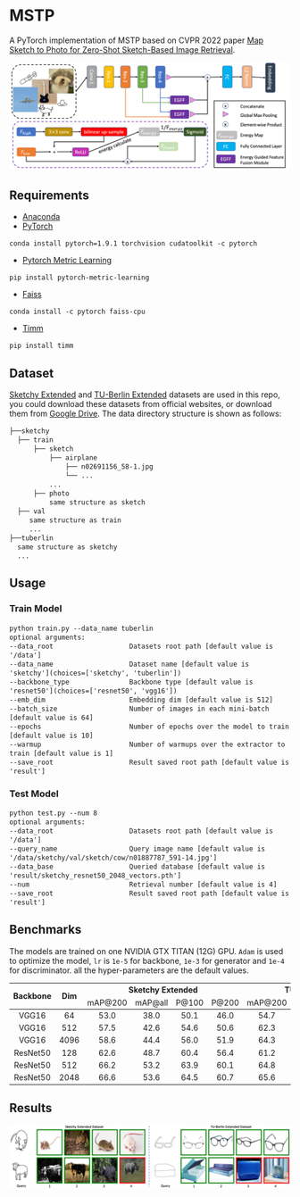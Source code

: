 # MSTP

A PyTorch implementation of MSTP based on CVPR 2022 paper
[Map Sketch to Photo for Zero-Shot Sketch-Based Image Retrieval]().

![Network Architecture](result/structure.png)

## Requirements

- [Anaconda](https://www.anaconda.com/download/)
- [PyTorch](https://pytorch.org)

```
conda install pytorch=1.9.1 torchvision cudatoolkit -c pytorch
```

- [Pytorch Metric Learning](https://kevinmusgrave.github.io/pytorch-metric-learning/)

```
pip install pytorch-metric-learning
```

- [Faiss](https://faiss.ai)

```
conda install -c pytorch faiss-cpu
```

- [Timm](https://rwightman.github.io/pytorch-image-models/)

```
pip install timm
```

## Dataset

[Sketchy Extended](http://sketchy.eye.gatech.edu) and
[TU-Berlin Extended](http://cybertron.cg.tu-berlin.de/eitz/projects/classifysketch/) datasets are used in this repo, you
could download these datasets from official websites, or download them from
[Google Drive](https://drive.google.com/drive/folders/1lce41k7cGNUOwzt-eswCeahDLWG6Cdk0?usp=sharing). The data directory
structure is shown as follows:

 ```
├──sketchy
   ├── train
       ├── sketch
           ├── airplane
               ├── n02691156_58-1.jpg
               └── ...
           ...
       ├── photo
           same structure as sketch
   ├── val
      same structure as train
      ...
├──tuberlin
   same structure as sketchy
   ...
```

## Usage

### Train Model

```
python train.py --data_name tuberlin
optional arguments:
--data_root                   Datasets root path [default value is '/data']
--data_name                   Dataset name [default value is 'sketchy'](choices=['sketchy', 'tuberlin'])
--backbone_type               Backbone type [default value is 'resnet50'](choices=['resnet50', 'vgg16'])
--emb_dim                     Embedding dim [default value is 512]
--batch_size                  Number of images in each mini-batch [default value is 64]
--epochs                      Number of epochs over the model to train [default value is 10]
--warmup                      Number of warmups over the extractor to train [default value is 1]
--save_root                   Result saved root path [default value is 'result']
```

### Test Model

```
python test.py --num 8
optional arguments:
--data_root                   Datasets root path [default value is '/data']
--query_name                  Query image name [default value is '/data/sketchy/val/sketch/cow/n01887787_591-14.jpg']
--data_base                   Queried database [default value is 'result/sketchy_resnet50_2048_vectors.pth']
--num                         Retrieval number [default value is 4]
--save_root                   Result saved root path [default value is 'result']
```

## Benchmarks

The models are trained on one NVIDIA GTX TITAN (12G) GPU. `Adam` is used to optimize the model, `lr` is `1e-5`
for backbone, `1e-3` for generator and `1e-4` for discriminator. all the hyper-parameters are the default values.

<table>
<thead>
  <tr>
    <th rowspan="3">Backbone</th>
    <th rowspan="3">Dim</th>
    <th colspan="4">Sketchy Extended</th>
    <th colspan="4">TU-Berlin Extended</th>
    <th rowspan="3">Download</th>
  </tr>
  <tr>
    <td align="center">mAP@200</td>
    <td align="center">mAP@all</td>
    <td align="center">P@100</td>
    <td align="center">P@200</td>
    <td align="center">mAP@200</td>
    <td align="center">mAP@all</td>
    <td align="center">P@100</td>
    <td align="center">P@200</td>
  </tr>
</thead>
<tbody>
  <tr>
    <td align="center">VGG16</td>
    <td align="center">64</td>
    <td align="center">53.0</td>
    <td align="center">38.0</td>
    <td align="center">50.1</td>
    <td align="center">46.0</td>
    <td align="center">54.7</td>
    <td align="center">37.4</td>
    <td align="center">52.2</td>
    <td align="center">49.4</td>
    <td align="center"><a href="https://pan.baidu.com/s/14lJMIRCMJIIM4QrP_Gbqfg">e8db</a></td>
  </tr>
  <tr>
    <td align="center">VGG16</td>
    <td align="center">512</td>
    <td align="center">57.5</td>
    <td align="center">42.6</td>
    <td align="center">54.6</td>
    <td align="center">50.6</td>
    <td align="center">62.3</td>
    <td align="center">44.6</td>
    <td align="center">60.1</td>
    <td align="center">57.1</td>
    <td align="center"><a href="https://pan.baidu.com/s/1rdyX8S4J7hHrDk33QHip1A">uiv4</a></td>
  </tr>
  <tr>
    <td align="center">VGG16</td>
    <td align="center">4096</td>
    <td align="center">58.6</td>
    <td align="center">44.4</td>
    <td align="center">56.0</td>
    <td align="center">51.9</td>
    <td align="center">64.3</td>
    <td align="center">47.6</td>
    <td align="center">62.5</td>
    <td align="center">59.7</td>
    <td align="center"><a href="https://pan.baidu.com/s/1z30aDG-ra0owr2P59SnpZA">mb9f</a></td>
  </tr>
  <tr>
    <td align="center">ResNet50</td>
    <td align="center">128</td>
    <td align="center">62.6</td>
    <td align="center">48.7</td>
    <td align="center">60.4</td>
    <td align="center">56.4</td>
    <td align="center">61.2</td>
    <td align="center">46.2</td>
    <td align="center">59.4</td>
    <td align="center">57.6</td>
    <td align="center"><a href="https://pan.baidu.com/s/1aK2xiSPZRPXuORoH-8-aoQ">c7h4</a></td>
  </tr>
  <tr>
    <td align="center">ResNet50</td>
    <td align="center">512</td>
    <td align="center">66.2</td>
    <td align="center">53.2</td>
    <td align="center">63.9</td>
    <td align="center">60.1</td>
    <td align="center">64.8</td>
    <td align="center">50.3</td>
    <td align="center">63.0</td>
    <td align="center">61.1</td>
    <td align="center"><a href="https://pan.baidu.com/s/1N7iYhbj6GBQ3byRPoekFHA">mhmm</a></td>
  </tr>
  <tr>
    <td align="center">ResNet50</td>
    <td align="center">2048</td>
    <td align="center">66.6</td>
    <td align="center">53.6</td>
    <td align="center">64.5</td>
    <td align="center">60.7</td>
    <td align="center">65.6</td>
    <td align="center">53.7</td>
    <td align="center">64.2</td>
    <td align="center">62.7</td>
    <td align="center"><a href="https://pan.baidu.com/s/1unfflapyOiRvqEbYMZH-gg">5vcy</a></td>
  </tr>
</tbody>
</table>

## Results

![vis](result/vis.png)
